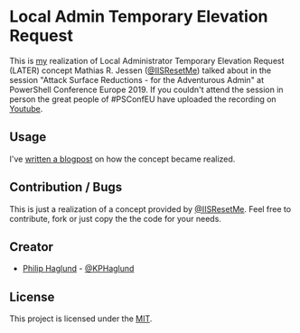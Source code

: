 # Local Admin Temporary Elevation Request
This is [my](http://twitter.com/KPHaglund) realization of Local Administrator Temporary Elevation Request (LATER) concept Mathias R. Jessen ([@IISResetMe](https://twitter.com/IISResetMe)) talked about in the session "Attack Surface Reductions - for the Adventurous Admin" at PowerShell Conference Europe 2019.
If you couldn't attend the session in person the great people of #PSConfEU have uploaded the recording on [Youtube](https://youtu.be/KVYtPpxj_S0).

## Usage
I've [written a blogpost]() on how the concept became realized.


## Contribution / Bugs

This is just a realization of a concept provided by [@IISResetMe](https://twitter.com/IISResetMe).
Feel free to contribute, fork or just copy the the code for your needs.

## Creator

- [Philip Haglund](https://github.com/PhilipHaglund) - [@KPHaglund](http://twitter.com/KPHaglund)

## License

This project is licensed under the [MIT](LICENSE).
